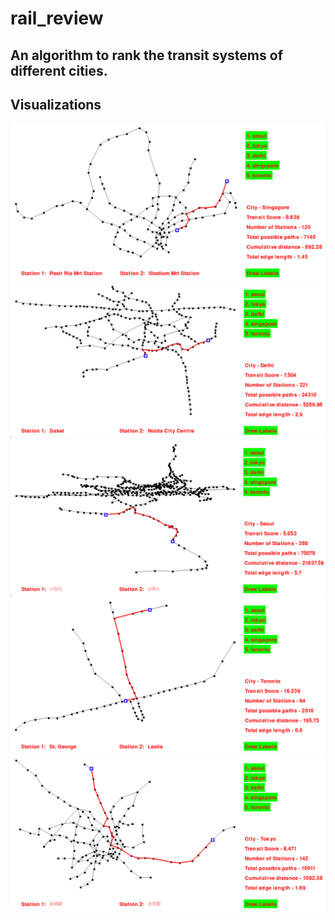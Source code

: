 # rail_review
An algorithm to rank the transit systems of different cities.
-

## Visualizations
![Singapore](datasets/visualizations/singapore.png "Singapore")
![Delhi](datasets/visualizations/delhi.png "Delhi")
![Seoul](datasets/visualizations/seoul.png "Seoul")
![Toronto](datasets/visualizations/toronto.png "Toronto")
![Tokyo](datasets/visualizations/tokyo.png "Tokyo")
